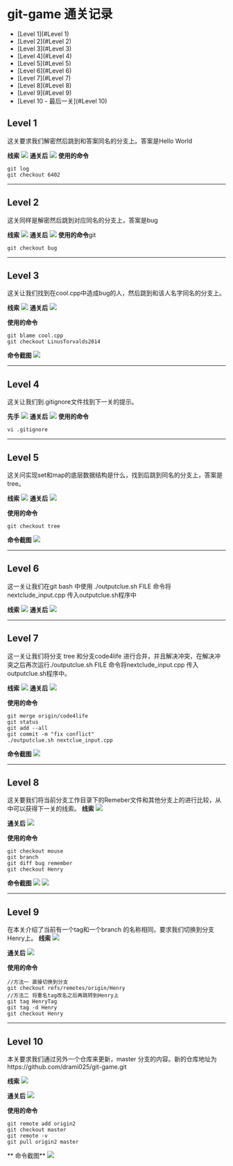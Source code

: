 # git-game 通关记录

- [Level 1](#Level 1)
- [Level 2](#Level 2)
- [Level 3](#Level 3)
- [Level 4](#Level 4)
- [Level 5](#Level 5)
- [Level 6](#Level 6)
- [Level 7](#Level 7)
- [Level 8](#Level 8)
- [Level 9](#Level 9)
- [Level 10 - 最后一关](#Level 10)

## Level 1
这关要求我们解密然后跳到和答案同名的分支上。答案是Hello World

**线索**
![](./pic/git-game/level_1.png)
**通关后**
![](./pic/git-game/level1_2.png)
**使用的命令**

```
git log
git checkout 6402
```

---------------
## Level 2
这关同样是解密然后跳到对应同名的分支上，答案是bug

**线索**
![](./pic/git-game/level1_2.png)
**通关后**
![](./pic/git-game/level3.png)
**使用的命令**git

```
git checkout bug
```

-------------------
## Level 3
这关让我们找到在cool.cpp中造成bug的人，然后跳到和该人名字同名的分支上。

**线索**
![](./pic/git-game/Level3.png)
**通关后**
![](./pic/git-game/Level4.png)

**使用的命令**
```
git blame cool.cpp
git checkout LinusTorvalds2014
```
**命令截图**
![](./pic/git-game/level3code.png)


---------------
## Level 4
这关让我们到.gitignore文件找到下一关的提示。

**先手**
![](./pic/git-game/Level3.png)
**通关后**
![](./pic/git-game/Level5.png)
**使用的命令**

```
vi .gitignore

```

--------------
## Level 5
这关问实现set和map的底层数据结构是什么，找到后跳到同名的分支上，答案是tree。

**线索**
![](./pic/git-game/Level5.png)
**通关后**
![](./pic/git-game/Level6.png)

**使用的命令**
```
git checkout tree
```
**命令截图**
![](./pic/git-game/level5code.png)

----------------
## Level 6
这一关让我们在git bash 中使用 ./outputclue.sh FILE 命令将nextclude_input.cpp 传入outputclue.sh程序中

**线索**
![](./pic/git-game/Level6.png)
**通关后**
![](./pic/git-game/level6code.png)

--------------
## Level 7
这一关让我们将分支 tree 和分支code4life 进行合并，并且解决冲突，在解决冲突之后再次运行./outputclue.sh FILE 命令将nextclude_input.cpp 传入outputclue.sh程序中。

**线索**
![](./pic/git-game/level6code.png)
**通关后**
![](./pic/git-game/level7after.png)


**使用的命令**
```
git merge origin/code4life
git status
git add --all
git commit -m "fix conflict"
./outputclue.sh nextclue_input.cpp
```
**命令截图**
![](./pic/git-game/level7code.png)


---------------
## Level 8
这关要我们将当前分支工作目录下的Remeber文件和其他分支上的进行比较，从中可以获得下一关的线索。
**线索**
![](./pic/git-game/level8.png)

**通关后**
![](./pic/git-game/level9.png)

**使用的命令**
```
git checkout mouse
git branch
git diff bug remember
git checkout Henry
```
**命令截图**
![](./pic/git-game/level8code1.png)
![](./pic/git-game/level8code2.png)



-------------
## Level 9
在本关介绍了当前有一个tag和一个branch 的名称相同，要求我们切换到分支Henry上。
**线索**
![](./pic/git-game/level9.png)

**通关后**
![](./pic/git-game/level10.png)


**使用的命令**
```
//方法一 直接切换到分支
git checkout refs/remotes/origin/Henry
//方法二 将重名tag改名之后再跳转到Henry上
git tag HenryTag
git tag -d Henry
git checkout Henry
```

------------------
## Level 10
本关要求我们通过另外一个仓库来更新，master 分支的内容。新的仓库地址为https://github.com/drami025/git-game.git

**线索**
![](./pic/git-game/level10.png)

**通关后**
![](./pic/git-game/level11.png)


**使用的命令**
```
git remote add origin2
git checkout master
git remote -v
git pull origin2 master
```
** 命令截图**
![](./pic/git-game/level10code.png)




